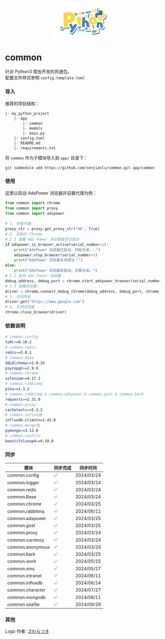 <div align="center">
    <img src=https://raw.githubusercontent.com/senjianlu/common/master/Logo.png width=40%/>
</div>

# common
针对 Python3 爬虫开发的共通包。  
配置文件样式参照 `config.template.toml`

### 导入
推荐的项目结构：
```text
|- my_python_project
    |- app
        |- common
        |- models
        |- main.py
    |- config.toml
    |- README.md
    |- requirements.txt
```
将 `common` 作为子模块导入到 `app/` 目录下：
```bash
git submodule add https://github.com/senjianlu/common.git app/common
```

### 使用
这里以启动 AdsPower 浏览器并设置代理为例：
```python
from common import chrome
from common import proxy
from common import adspower

# 1. 获取代理
proxy_str = proxy.get_proxy_str("HK", True)
# 2. 初始化 Chrome
# 2.1 查看 Ads Power 浏览器是否已启动
if adspower.is_browser_active(serial_number=1):
    print("AdsPower 浏览器已启动，开始关闭...")
    adspower.stop_browser(serial_number=1)
    print("AdsPower 浏览器关闭成功！")
else:
    print("AdsPower 浏览器未启动，无需关闭。")
# 2.2 启动 Ads Power 浏览器
debug_address, debug_port = chrome.start_adspower_browser(serial_number=1, proxy_str=proxy_str, is_open_tabs=True, launch_args=["--disable-popup-blocking"])
# 2.3 连接浏览器
driver = chrome.connect_debug_chrome(debug_address, debug_port, chrome_version=122)
# 3. 访问网站
driver.get("https://www.google.com")
# 4. 关闭浏览器
chrome.close_browser(driver)
```

### 依赖说明
```bash
# common.config
toml==0.10.2
# common.redis
redis==5.0.1
# common.Base
SQLAlchemy==2.0.25
psycopg2==2.9.9
# common.chrome
selenium==4.17.2
# common.rabbitmq
pika==1.3.2
# common.rabbitmq & common.adspower & common.gost & common.bark
requests==2.31.0
# common.proxy
cachetools==5.3.2
# common.influxdb
influxdb-client==1.43.0
# common.mongodb
pymongo==3.12.0
# common.seafile
beautifulsoup4==4.10.0
```

### 同步

| 模块               | 同步完成 | 同步时间       |
|------------------|--|------------|
| common.config    | ✅ | 2024/03/24 |
| common.logger    | ✅ | 2024/03/24 |
| common.redis     | ✅ | 2024/03/24 |
| common.Base      | ✅ | 2024/03/24 |
| common.chrome    | ✅ | 2024/03/25 |
| common.rabbitmq  | ✅ | 2024/06/11 |
| common.adspower  | ✅ | 2024/03/25 |
| common.gost      | ✅ | 2024/03/25 |
| common.proxy     | ✅ | 2024/03/24 |
| common.currency  | ✅ | 2024/03/24 |
| common.anonymous | ✅ | 2024/03/24 |
| common.bark      | ✅ | 2024/03/25 |
| common.work      | ✅ | 2024/05/15 |
| common.sms       | ✅ | 2024/05/27 |
| common.intranet  | ✅ | 2024/06/11 |
| common.influxdb  | ✅ | 2024/06/14 |
| common.character | ✅ | 2024/07/27 |
| common.mongodb   | ✅ | 2024/08/11 |
| common.seafile   | ✅ | 2024/09/29 |

### 其他
Logo 作者: [さわらつき](https://x.com/sawaratsuki1004)